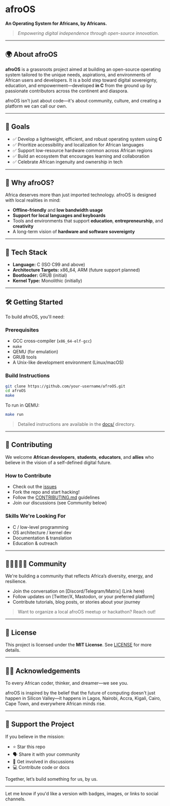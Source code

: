 # afroOS

**An Operating System for Africans, by Africans.**

> *Empowering digital independence through open-source innovation.*

---

## 🌍 About afroOS

**afroOS** is a grassroots project aimed at building an open-source operating system tailored to the unique needs, aspirations, and environments of African users and developers. It is a bold step toward digital sovereignty, education, and empowerment—developed **in C** from the ground up by passionate contributors across the continent and diaspora.

afroOS isn't just about code—it's about community, culture, and creating a platform we can call our own.

---

## 🚀 Goals

* ✅ Develop a lightweight, efficient, and robust operating system using **C**
* ✅ Prioritize accessibility and localization for African languages
* ✅ Support low-resource hardware common across African regions
* ✅ Build an ecosystem that encourages learning and collaboration
* ✅ Celebrate African ingenuity and ownership in tech

---

## 🧠 Why afroOS?

Africa deserves more than just imported technology. afroOS is designed with local realities in mind:

* **Offline-friendly** and **low bandwidth usage**
* **Support for local languages and keyboards**
* Tools and environments that support **education**, **entrepreneurship**, and **creativity**
* A long-term vision of **hardware and software sovereignty**

---

## 🧰 Tech Stack

* **Language:** C (ISO C99 and above)
* **Architecture Targets:** x86\_64, ARM (future support planned)
* **Bootloader:** GRUB (initial)
* **Kernel Type:** Monolithic (initially)

---

## 🛠️ Getting Started

To build afroOS, you'll need:

### Prerequisites

* GCC cross-compiler (`x86_64-elf-gcc`)
* `make`
* QEMU (for emulation)
* GRUB tools
* A Unix-like development environment (Linux/macOS)

### Build Instructions

```bash
git clone https://github.com/your-username/afroOS.git
cd afroOS
make
```

To run in QEMU:

```bash
make run
```

> Detailed instructions are available in the [docs/](docs/) directory.

---

## 🤝 Contributing

We welcome **African developers**, **students**, **educators**, and **allies** who believe in the vision of a self-defined digital future.

### How to Contribute

* Check out the [issues](https://github.com/your-username/afroOS/issues)
* Fork the repo and start hacking!
* Follow the [CONTRIBUTING.md](CONTRIBUTING.md) guidelines
* Join our discussions (see Community below)

### Skills We're Looking For

* C / low-level programming
* OS architecture / kernel dev
* Documentation & translation
* Education & outreach

---

## 🧑🏿‍🤝‍🧑🏽 Community

We're building a community that reflects Africa’s diversity, energy, and resilience.

* Join the conversation on \[Discord/Telegram/Matrix] (Link here)
* Follow updates on \[Twitter/X, Mastodon, or your preferred platform]
* Contribute tutorials, blog posts, or stories about your journey

> Want to organize a local afroOS meetup or hackathon? Reach out!

---

## 📜 License

This project is licensed under the **MIT License**. See [LICENSE](LICENSE) for more details.

---

## ✊🏾 Acknowledgements

To every African coder, thinker, and dreamer—we see you.

afroOS is inspired by the belief that the future of computing doesn't just happen in Silicon Valley—it happens in Lagos, Nairobi, Accra, Kigali, Cairo, Cape Town, and everywhere African minds rise.

---

## 🌟 Support the Project

If you believe in the mission:

* ⭐ Star this repo
* 🗣️ Share it with your community
* 💬 Get involved in discussions
* 💻 Contribute code or docs

Together, let’s build something for us, by us.

---

Let me know if you'd like a version with badges, images, or links to social channels.
